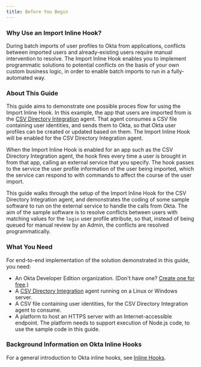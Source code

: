 ```yaml
---
title: Before You Begin
---
```


### Why Use an Import Inline Hook?

During batch imports of user profiles to Okta from applications, conflicts between imported users and already-existing users require manual intervention to resolve. The Import Inline Hook enables you to implement programmatic solutions to potential conflicts on the basis of your own custom business logic, in order to enable batch imports to run in a fully-automated way.

### About This Guide

This guide aims to demonstrate one possible proces flow for using the Import Inline Hook. In this example, the app that users are imported from is the [CSV Directory Integration](https://help.okta.com/en/prod/Content/Topics/Directory/directory-integrations-csv.htm) agent. That agent consumes a CSV file containing user identities, and sends them to Okta, so that Okta user profiles can be created or updated based on them. The Import Inline Hook will be enabled for the CSV Directory Integration agent.

When the Import Inline Hook is enabled for an app such as the CSV Directory Integration agent, the hook fires every time a user is brought in from that app, calling an external service that you specify. The hook passes to the service the user profile information of the user being imported, which the service can respond to with commands to affect the course of the user import.

This guide walks through the setup of the Import Inline Hook for the CSV Directory Integration agent, and demonstrates the coding of some sample software to run on the external service to handle the calls from Okta. The aim of the sample software is to resolve conflicts between users with matching values for the `login` user profile attribute, so that, instead of being queued for manual review by an Admin, the conflicts are resolved programmatically.

### What You Need

For end-to-end implementation of the solution demonstrated in this guide, you need:

- An Okta Developer Edition organization. (Don't have one? [Create one for free](https://developer.okta.com/signup).)
- A [CSV Directory Integration](https://help.okta.com/en/prod/Content/Topics/Directory/directory-integrations-csv.htm) agent running on a Linux or Windows server.
- A CSV file containing user identities, for the CSV Directory Integration agent to consume.
- A platform to host an HTTPS server with an Internet-accessible endpoint. The platform needs to support execution of Node.js code, to use the sample code in this guide. 

### Background Information on Okta Inline Hooks

For a general introduction to Okta inline hooks, see [Inline Hooks](/use_cases/inline_hooks/).

<NextSectionLink/>

